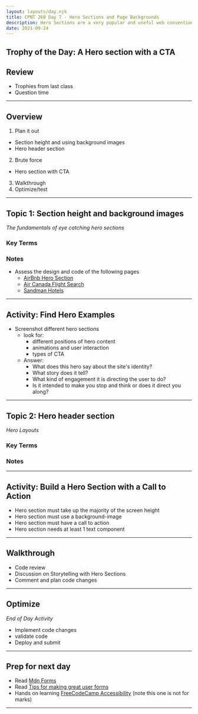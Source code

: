 ```yaml
---
layout: layouts/day.njk
title: CPNT 260 Day 7 - Hero Sections and Page Backgrounds
description: Hero Sections are a very popular and useful web convention that we will be learning how to build today. This will include setting up CTAs(call to action), setting element heights, and how to use background-images
date: 2021-09-24
---
```

## Trophy of the Day: A Hero section with a CTA

## Review
- Trophies from last class
- Question time


---
## Overview
1. Plan it out
  - Section height and using background images
  - Hero header section
2. Brute force
  - Hero section with CTA
3. Walkthrough
4. Optimize/test

---
## Topic 1: Section height and background images
_The fundamentals of eye catching hero sections_
### Key Terms

### Notes
- Assess the design and code of the following pages
  - [AirBnb Hero Section](https://airbnd.ca)
  - [Air Canada Flight Search](https://flightsearchdirect.com)
  - [Sandman Hotels](https://www.sandmanhotels.com/)
---
## Activity: Find Hero Examples
- Screenshot different hero sections
  - look for:
    - different positions of hero content
    - animations and user interaction
    - types of CTA
  - Answer:
    - What does this hero say about the site's identity?
    - What story does it tell?
    - What kind of engagement it is directing the user to do?
    - Is it intended to make you stop and think or does it direct you along?

---
## Topic 2: Hero header section
_Hero Layouts_

### Key Terms

### Notes

---
## Activity: Build a Hero Section with a Call to Action
- Hero section must take up the majority of the screen height
- Hero section must use a background-image
- Hero section must have a call to action
- Hero section needs at least 1 text component

---
## Walkthrough
- Code review
- Discussion on Storytelling with Hero Sections
- Comment and plan code changes

---
## Optimize
_End of Day Activity_
- Implement code changes
- validate code
- Deploy and submit

---
## Prep for next day
- Read [Mdn Forms](https://developer.mozilla.org/en-US/docs/Learn/Forms)
- Read [Tips for making great user forms](https://css-tricks.com/tips-for-creating-great-web-forms/)
- Hands on learning [FreeCodeCamp Accessibility](https://www.freecodecamp.org/learn/responsive-web-design/#applied-visual-design) (note this one is not for marks)

---
